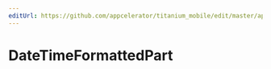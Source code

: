 ```yaml
---
editUrl: https://github.com/appcelerator/titanium_mobile/edit/master/apidoc/Global/Intl/DateTimeFormat.yml
---
```

# DateTimeFormattedPart

<TypeHeader/>

<ApiDocs/>
